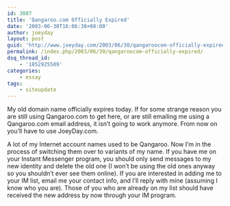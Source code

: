 ```yaml
---
id: 3007
title: 'Qangaroo.com Officially Expired'
date: '2003-06-30T16:06:38+00:00'
author: joeyday
layout: post
guid: 'http://www.joeyday.com/2003/06/30/qangaroocom-officially-expired'
permalink: /index.php/2003/06/30/qangaroocom-officially-expired/
dsq_thread_id:
    - '1852925509'
categories:
    - essay
tags:
    - siteupdate
---
```


My old domain name officially expires today. If for some strange reason you are still using Qangaroo.com to get here, or are still emailing me using a Qangaroo.com email address, it isn’t going to work anymore. From now on you’ll have to use JoeyDay.com.

A lot of my Internet account names used to be Qangaroo. Now I’m in the process of switching them over to variants of my name. If you have me on your Instant Messenger program, you should only send messages to my new identity and delete the old one (I won’t be using the old ones anyway so you shouldn’t ever see them online). If you are interested in adding me to your IM list, email me your contact info, and I’ll reply with mine (assuming I know who you are). Those of you who are already on my list should have received the new address by now through your IM program.